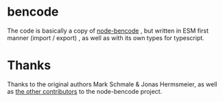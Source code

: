 # bencode

The code is basically a copy of [node-bencode](https://github.com/webtorrent/node-bencode) , but written in ESM first manner (import / export) , as well as with its own types for typescript.

# Thanks

Thanks to the original authors Mark Schmale & Jonas Hermsmeier, as well as [the other contributors](https://github.com/webtorrent/node-bencode/blob/master/CONTRIBUTORS) to the node-bencode project.